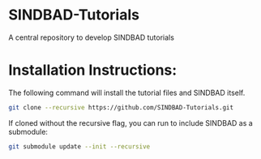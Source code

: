 # SINDBAD-Tutorials
A central repository to develop SINDBAD tutorials

# Installation Instructions:

The following command will install the tutorial files and SINDBAD itself.

```bash
git clone --recursive https://github.com/SINDBAD-Tutorials.git
```

If cloned without the recursive flag, you can run to include SINDBAD as a submodule:
```bash
git submodule update --init --recursive
```
